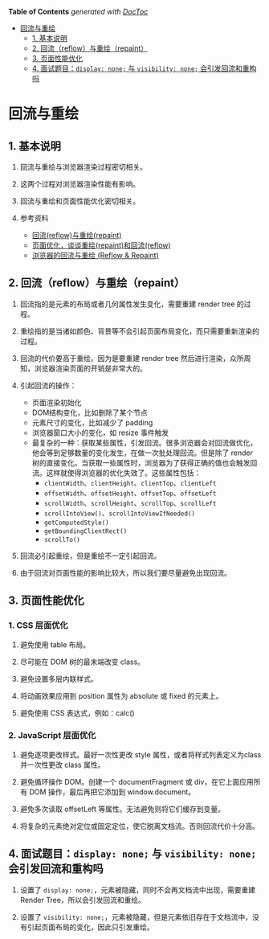 <!-- START doctoc generated TOC please keep comment here to allow auto update -->
<!-- DON'T EDIT THIS SECTION, INSTEAD RE-RUN doctoc TO UPDATE -->
**Table of Contents**  *generated with [DocToc](https://github.com/thlorenz/doctoc)*

- [回流与重绘](#%E5%9B%9E%E6%B5%81%E4%B8%8E%E9%87%8D%E7%BB%98)
  - [1. 基本说明](#1-%E5%9F%BA%E6%9C%AC%E8%AF%B4%E6%98%8E)
  - [2. 回流（reflow）与重绘（repaint）](#2-%E5%9B%9E%E6%B5%81reflow%E4%B8%8E%E9%87%8D%E7%BB%98repaint)
  - [3. 页面性能优化](#3-%E9%A1%B5%E9%9D%A2%E6%80%A7%E8%83%BD%E4%BC%98%E5%8C%96)
  - [4. 面试题目：`display: none;` 与 `visibility: none;` 会引发回流和重构吗](#4-%E9%9D%A2%E8%AF%95%E9%A2%98%E7%9B%AEdisplay-none-%E4%B8%8E-visibility-none-%E4%BC%9A%E5%BC%95%E5%8F%91%E5%9B%9E%E6%B5%81%E5%92%8C%E9%87%8D%E6%9E%84%E5%90%97)

<!-- END doctoc generated TOC please keep comment here to allow auto update -->

# 回流与重绘

## 1. 基本说明

1. 回流与重绘与浏览器渲染过程密切相关。

2. 这两个过程对浏览器渲染性能有影响。

3. 回流与重绘和页面性能优化密切相关。

4. 参考资料
   - [回流(reflow)与重绘(repaint)](https://www.cnblogs.com/dll-ft/p/5810639.html)
   - [页面优化，谈谈重绘(repaint)和回流(reflow)](https://www.cnblogs.com/echolun/p/10105223.html)
   - [浏览器的回流与重绘 (Reflow & Repaint)](https://juejin.cn/post/6844903569087266823)

## 2. 回流（reflow）与重绘（repaint）

1. 回流指的是元素的布局或者几何属性发生变化，需要重建 render tree 的过程。

2. 重绘指的是当诸如颜色、背景等不会引起页面布局变化，而只需要重新渲染的过程。

3. 回流的代价要高于重绘。因为是要重建 render tree 然后进行渲染，众所周知，浏览器渲染页面的开销是非常大的。

4. 引起回流的操作：
   - 页面渲染初始化
   - DOM结构变化，比如删除了某个节点
   - 元素尺寸的变化，比如减少了 padding
   - 浏览器窗口大小的变化，如 resize 事件触发
   - 最复杂的一种：获取某些属性，引发回流。很多浏览器会对回流做优化，他会等到足够数量的变化发生，在做一次批处理回流。但是除了 render 树的直接变化。当获取一些属性时，浏览器为了获得正确的值也会触发回流。这样就使得浏览器的优化失效了。这些属性包括：
     - `clientWidth`、`clientHeight`、`clientTop`、`clientLeft`
     - `offsetWidth`、`offsetHeight`、`offsetTop`、`offsetLeft`
     - `scrollWidth`、`scrollHeight`、`scrollTop`、`scrollLeft`
     - `scrollIntoView()`、`scrollIntoViewIfNeeded()`
     - `getComputedStyle()`
     - `getBoundingClientRect()`
     - `scrollTo()`


5. 回流必引起重绘，但是重绘不一定引起回流。

6. 由于回流对页面性能的影响比较大，所以我们要尽量避免出现回流。

## 3. 页面性能优化

### 1. CSS 层面优化

1. 避免使用 table 布局。

2. 尽可能在 DOM 树的最末端改变 class。

3. 避免设置多层内联样式。

4. 将动画效果应用到 position 属性为 absolute 或 fixed 的元素上。

5. 避免使用 CSS 表达式，例如：calc()

### 2. JavaScript 层面优化

1. 避免逐项更改样式。最好一次性更改 style 属性，或者将样式列表定义为class 并一次性更改 class 属性。

2. 避免循环操作 DOM。创建一个 documentFragment 或 div，在它上面应用所有 DOM 操作，最后再把它添加到 window.document。

3. 避免多次读取 offsetLeft 等属性。无法避免则将它们缓存到变量。

4. 将复杂的元素绝对定位或固定定位，使它脱离文档流。否则回流代价十分高。

## 4. 面试题目：`display: none;` 与 `visibility: none;` 会引发回流和重构吗

1. 设置了 `display: none;`，元素被隐藏，同时不会再文档流中出现，需要重建 Render Tree，所以会引发回流和重绘。

2. 设置了 `visibility: none;`，元素被隐藏，但是元素依旧存在于文档流中，没有引起页面布局的变化，因此只引发重绘。